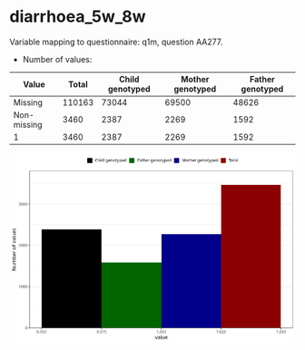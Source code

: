 # diarrhoea_5w_8w
Variable mapping to questionnaire: q1m, question AA277.
- Number of values:

| Value | Total | Child genotyped | Mother genotyped | Father genotyped |
| ----- | ----- | --------------- | ---------------- | ---------------- |
| Missing | 110163 | 73044 | 69500 | 48626 |
| Non-missing | 3460 | 2387 | 2269 | 1592 |
| 1 | 3460 | 2387 | 2269 | 1592 |



![](diarrhoea_5w_8w_n.png)



